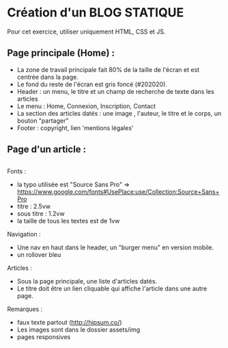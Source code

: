 # Création d'un BLOG STATIQUE

Pour cet exercice, utiliser uniquement HTML, CSS et JS.

## Page principale (Home) :
- La zone de travail principale fait 80% de la taille de l'écran et est centrée dans la page.
- Le fond du reste de l'écran est gris foncé (#202020).
- Header : un menu, le titre et un champ de recherche de texte dans les articles
- Le menu : Home, Connexion, Inscription, Contact
- La section des articles datés : une image , l'auteur, le titre et le corps, un bouton "partager"
- Footer : copyright, lien 'mentions légales' 

## Page d'un article : 

## 


Fonts :
- la typo utilisée est "Source Sans Pro" => https://www.google.com/fonts#UsePlace:use/Collection:Source+Sans+Pro
- titre : 2.5vw
- sous titre : 1.2vw
- la taille de tous les textes est de 1vw 

Navigation :
- Une nav en haut dans le header, un "burger menu" en version mobile. 
- un rollover bleu 

Articles :
- Sous la page principale, une liste d'articles datés. 
- Le titre doit être un lien cliquable qui affiche l'article dans une autre page.

Remarques :
- faux texte partout (http://hipsum.co/)
- Les images sont dans le dossier assets/img
- pages responsives 

